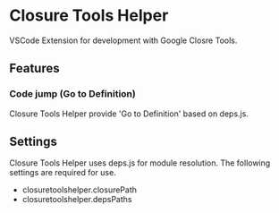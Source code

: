 # Closure Tools Helper

VSCode Extension for development with Google Closre Tools.

## Features

### Code jump (Go to Definition)

Closure Tools Helper provide 'Go to Definition' based on deps.js.

## Settings

Closure Tools Helper uses deps.js for module resolution.
The following settings are required for use.

- closuretoolshelper.closurePath
- closuretoolshelper.depsPaths
